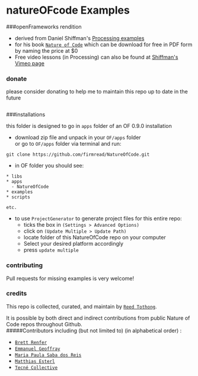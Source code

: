 natureOFcode Examples
==========
###openFrameworks rendition

* derived from Daniel Shiffman's [Processing examples](https://github.com/shiffman/The-Nature-of-Code-Examples) 
* for his book [`Nature of Code`](http://natureofcode.com/) which can be download for free in PDF form by naming the price at $0
* Free video lessons (in Processing) can also be found at [Shiffman's Vimeo page](https://vimeo.com/shiffman)


  
### donate
please consider donating to help me to maintain this repo up to date in the future


<div class="header">
<a href="https://www.paypal.com/cgi-bin/webscr?cmd=_s-xclick&hosted_button_id=DBGRDHB67M764"><img src="https://www.paypalobjects.com/en_US/i/btn/btn_donate_SM.gif" alt=""></a>
</div>  


###installations

this folder is designed to go in `apps` folder of an OF 0.9.0 installation

* download zip file and unpack in your `OF/apps` folder  
or go to `OF/apps` folder via terminal and run: 

```
git clone https://github.com/firmread/NatureOfCode.git
```


* in OF folder you should see: 

```
* libs
* apps
  - NatureOfCode
* examples
* scripts

etc. 

```

* to use `ProjectGenerator` to generate project files for this entire repo: 
	* ticks the box in `(Settings > Advanced Options)` 
	* click on `(Update Multiple > Update Path)` 
	* locate folder of this NatureOfCode repo on your computer 
	* Select your desired platform accordingly
	* press `update multiple`
  
  
  

### contributing
Pull requests for missing examples is very welcome!

  


### credits
This repo is collected, curated, and maintain by [`Reed Tothong`](firmread.me).  
  
It is possible by both direct and indirect contributions from public Nature of Code repos throughout Github.   
#####Contributors including (but not limited to) (in alphabetical order) :  
* [`Brett Renfer`](https://github.com/robotconscience) 
* [`Emmanuel Geoffray`](https://github.com/emmanuelgeoffray)  
* [`Maria Paula Saba dos Reis`](https://github.com/mariapaulasaba)  
* [`Matthias Esterl`](https://github.com/madc)   
* [`Tecné Collective`](https://github.com/tecnecollective)


